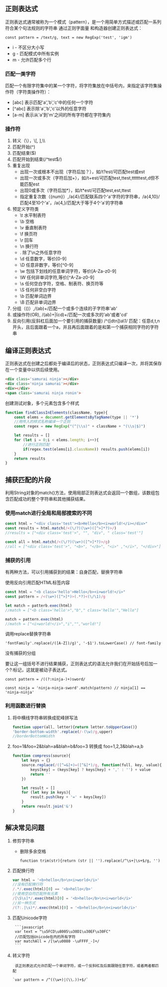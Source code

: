 ## 正则表达式
正则表达式通常被称为一个模式（pattern），是一个用简单方式描述或匹配一系列符合某个句法规则的字符串
通过正则字面量 和构造器创建正则表达式： 

`const pattern = /text/g, text = new RegExp('test', 'igm')`

* i - 不区分大小写
* g - 匹配模式中所有实例
* m - 允许匹配多个行

###  匹配一类字符
匹配一个有限字符集中的某一个字符，将字符集放在中括号内，来指定该字符集操作符（字符类操作符）：
* [abc] 表示匹配'a','b','c'中的任何一个字符
* [^abc] 表示除'a','b','c'以外的任意字符
* [a-m] 表示从'a'到'm'之间的所有字符都在字符集内
### 操作符
1. 转义（\），\\[, \],\\\
2. 匹配开始(^)
3. 匹配结束($)
4. 匹配开始到结束(/^test$/)
5. 重复出现
    * 出现一次或根本不出现（字符后加？），如/t?est/可匹配test或est
    * 出现一次或多次（字符后加+），如/t+est/可匹配test,ttest,ttttttest,d但不能匹配est
    * 出现0或多次（字符后加*），如/t*est/可匹配test,est,ttest
    * 指定重复次数（{num}）,/a{4}/匹配联系四个'a'字符的字符串，/a{4,10}/匹配4至10个'a'，/a{4,}/匹配大于等于4个'a'的字符串
6. 预定义字符类
    * \t 水平制表符
    * \b 空格
    * \v 垂直制表符
    * \f 换页符
    * \r 回车
    * \n 换行符
    * . 除了\n之外任意字符
    * \d 任意数字，等价[0-9]
    * \D 任意非数字，等价[^0-9]
    * \w 包括下划线的任意单词字符，等价[A-Za-z0-9]
    * \W 任何非单词字符,等价[^A-Za-z0-9]
    * \s 任何空白字符，空格、制表符、换页符等
    * \S 任何非空白字符
    * \b 匹配单词边界
    * \B 匹配非单词边界
7. 分组（()）,/(ab)+/匹配一个或多个连续的子字符串'ab'
8. 或操作符(OR), /(ab)+|(cd)+/匹配一次或多次的'ab'或者'cd'
9. 反向引用(反斜杠后面加一个要引用的捕获数量)
    /^([dtn])a\1/ 匹配：任意d,t,n开头，且后面跟着一个a，并且再后面跟着的是和第一个捕获相同字符的字符串

## 编译正则表达式

正则表达式在创建之后都处于编译后的状态，正则表达式只编译一次，并将其保存在一个变量中以供后续使用。

```html
<div class='samurai ninja'></div>
<div class='ninja samurai'></div>
<div></div>
<span class='samurai ninja ronin'>
```

创建测试对象，多个元素包含多个样式

```javascript
function findClassInElements(className, type){
    const elems = document.getElementsByTagName(type || '*')
    //用传入的样式名称编译一个正则
    const regex = new RegExp("(^|\\s)" + className + "(\\s|$)")

    let results = []
    for (let i = 0;i < elems.length; i++){
        //进行正则匹配
        if(regex.test(elems[i].className)) results.push(elems[i])
    }
    return results
}
```

## 捕获匹配的片段

利用String对象的match()方法，使用局部正则表达式会返回一个数组，该数组包含匹配成功的整个字符串和其他捕获结果。

### 使用match进行全局和局部搜索的不同

```javascript
const html = "<div class='test'><b>Hello</b><i>world!</i></div>"
const results = html.match(/<(\/?)(\w+)([^>]*?)>/)
//results = ["<div class='test'>", "", "div", " class='test'"]

const all = html.match(/<(\/?)(\w+)([^>]*?)>/g)
//all = ["<div class='test'>", "<b>", "</b>", "<i>" ,"</i>", "</div>"]
```
### 捕获的引用

有两种方法，可以引用捕获到的结果：自身匹配，替换字符串

使用反向引用匹配HTML标签内容

```javascript
const html = "<b class='hello'>Hello</b><i>world!</i>"
const pattern = /<(\w+)([^>]*)>(.*?)<(\/\1)/g

let match = patterb.exec(html)
//match = ["<b class='hello'>","b"," class='hello'","Hello"]

match = pattern.exec(html)
//match = ["<i>world!</i>","i","","world!"]
```

调用replace替换字符串

`'fontFamily'.replace(/([A-Z])/g)', '-$1').toLowerCase() // font-family`

没有捕获的分组

要让这一组括号不进行结果捕获，正则表达式的语法允许我们在开始括号后加一个?:标记，这就是被动子表达式。

`const pattern = /((?:ninja-)+)sword/`

`const ninja = 'ninja-ninja-sword'.match(pattern) // ninja[1] == 'ninja-ninja'`

### 利用函数进行替换

1. 将中横线字符串转换成驼峰拼写法

    ```javascript
    function upper(all, letter){return letter.toUpperCase()}
    'border-bottom-width'.replace(/-(\w)/g,upper)
    //borderBottomWidth
    ```
2. foo=1&foo=2&blah=a&blah=b&foo=3 转换成 foo=1,2,3&blah=a,b
    ```javascript
    function compress(source){
        let keys = {}
        source.replace(/([^=&]+)=([^&]*)/g, function(full, key, value){
            keys[key] = (keys[key] ? keys[key] + ',' : '') + value
            return ''
        })

        let result = []
        for (let key in keys){
            result.push(key + '=' + keys[key])
        }
        return result.join('&')
    }
    ```

## 解决常见问题

1. 修剪字符串
    * 删除多余空格

        `function trim(str){return (str || '').replace(/^\s+|\s+$/g, '')`

2. 匹配换行符

    ```javascript
    var html = '<b>hello</b>\n<i>world</i>'
    //没有匹配换行符
    /.*/.exec(html)[0] == '<b>hello</b>'
    //使用空白符匹配所有元素
    /[\S\s]*/.exec(html)[0] = '<b>hello</b>\n<i>world</i>'
    //另一种方式
    /(?:.|\s)*/.exec(html)[0] = '<b>hello</b>\n<i>world</i>'
    ```
3. 匹配Unicode字符

        ```javascript
        var text = "\u5FCD\u8005\u30D1\u30EF\u30FC"
        //匹配包括Unicode在内的所有字符
        var matchAll = /[\w\u0080 -\uFFFF_-]+/
        ```

4. 转义字符

        该正则表达式允许匹配一个单词字符，或一个反斜杠及后面跟随任意字符，或者两者都匹配
        
       `var pattern = /^((\w+)|(\\.))+$/` 